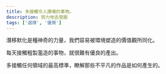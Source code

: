 ```yaml
---
title: 多接觸令人讚嘆的事物。
description: 努力地去發掘
tags: ['選擇', '優質']
---
```

潛移默化是種神奇的力量，我們容易被環境塑造的價值觀所同化。

每天接觸粗製濫造的事物，就很難有優良的產出。

多接觸任何領域的最高標準，瞭解那些不平凡的作品是如何產生的。
